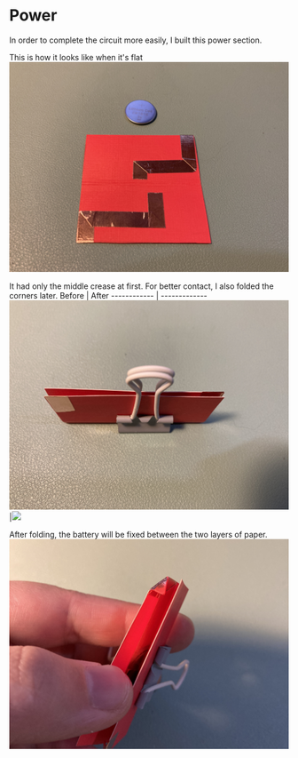 # Power
In order to complete the circuit more easily, I built this power section.

This is how it looks like when it's flat
![](https://github.com/Ruhan-Yang/Light-up/blob/master/Power/Power%201.jpg)

It had only the middle crease at first. For better contact, I also folded the corners later.
Before | After
------------ | -------------
![](https://github.com/Ruhan-Yang/Light-up/blob/master/Power/Power%202.jpg) |![](https://github.com/Ruhan-Yang/Light-up/blob/master/Power/Power%203.JPG)

After folding, the battery will be fixed between the two layers of paper.
![](https://github.com/Ruhan-Yang/Light-up/blob/master/Power/Power%204.jpg)
